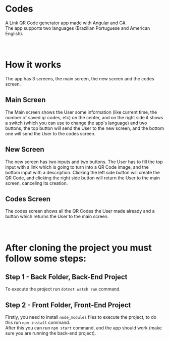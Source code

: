 # Codes
A Link QR Code generator app made with Angular and C#.<br>
The app supports two languages (Brazilian Portuguese and American English). 
<br><br><br>

# How it works
The app has 3 screens, the main screen, the new screen and the codes screen.

## Main Screen
The Main screen shows the User some information (like current time, the number of saved qr codes, etc) on the center, and on the right side it shows a switch (which you can use to change the app's language) and two buttons, the top button will send the User to the new screen, and the bottom one will send the User to the codes screen.

## New Screen
The new screen has two inputs and two buttons. The User has to fill the top input with a link which is going to turn into a QR Code image, and the bottom input with a description.
Clicking the left side button will create the QR Code, and clicking the right side button will return the User to the main screen, canceling its creation.

## Codes Screen
The codes screen shows all the QR Codes the User made already and a button which returns the User to the main screen.
<br><br><br>

# After cloning the project you must follow some steps:

## Step 1 - Back Folder, Back-End Project
To execute the project run ``dotnet watch run`` command.

## Step 2 - Front Folder, Front-End Project
Firstly, you need to install ``node_modules`` files to execute the project, to do this run ``npm install`` command. <br>
After this you can run ``npm start`` command, and the app should work (make sure you are running the back-end project).
